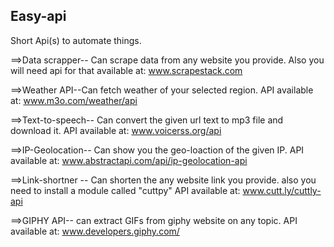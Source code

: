 ## Easy-api
Short Api(s) to automate things.


==>Data scrapper--
Can scrape data from any website you provide.
Also you will need api for that available at:
www.scrapestack.com


==>Weather API--Can fetch weather of your selected region.
API available at:
www.m3o.com/weather/api


==>Text-to-speech-- Can convert the given url text to mp3 file and download it.
API available at:
www.voicerss.org/api


==>IP-Geolocation-- Can show you the geo-loaction of the given IP.
API available at:
www.abstractapi.com/api/ip-geolocation-api


==>Link-shortner -- Can shorten the any website link you provide.
also you need to install a module called "cuttpy"
API available at:
www.cutt.ly/cuttly-api


==>GIPHY API-- can extract GIFs from giphy website on any topic.
API available at:
www.developers.giphy.com/
